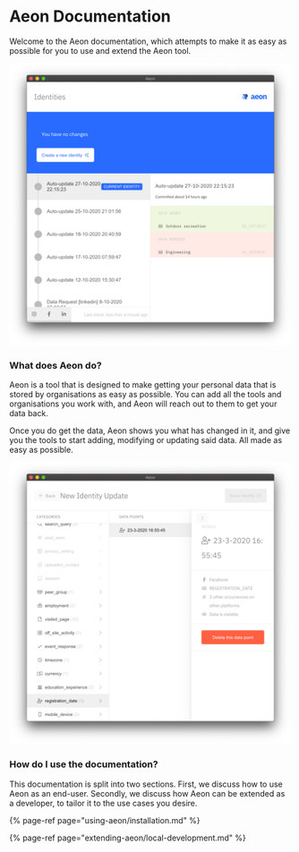 # Aeon Documentation

Welcome to the Aeon documentation, which attempts to make it as easy as possible for you to use and extend the Aeon tool.

![](.gitbook/assets/aeon-desktop-macos.png)

### What does Aeon do?

Aeon is a tool that is designed to make getting your personal data that is stored by organisations as easy as possible. You can add all the tools and organisations you work with, and Aeon will reach out to them to get your data back.

Once you do get the data, Aeon shows you what has changed in it, and give you the tools to start adding, modifying or updating said data. All made as easy as possible.

![](.gitbook/assets/aeon-change-data-macos.png)

### How do I use the documentation?

This documentation is split into two sections. First, we discuss how to use Aeon as an end-user. Secondly, we discuss how Aeon can be extended as a developer, to tailor it to the use cases you desire.

{% page-ref page="using-aeon/installation.md" %}

{% page-ref page="extending-aeon/local-development.md" %}

